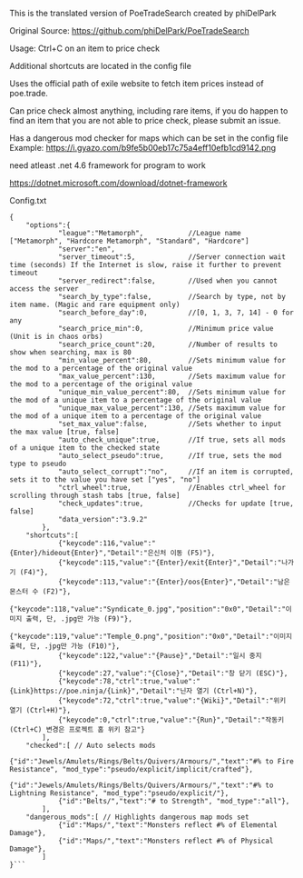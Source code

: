 This is the translated version of PoeTradeSearch created by phiDelPark

Original Source:
https://github.com/phiDelPark/PoeTradeSearch

Usage: Ctrl+C on an item to price check

Additional shortcuts are located in the config file

Uses the official path of exile website to fetch item prices instead of poe.trade.

Can price check almost anything, including rare items, if you do happen to find an item that you are not able to price check, please submit an issue.

Has a dangerous mod checker for maps which can be set in the config file
Example: https://i.gyazo.com/b9fe5b00eb17c75a4eff10efb1cd9142.png

need atleast .net 4.6 framework for program to work

https://dotnet.microsoft.com/download/dotnet-framework

Config.txt
```
{
	"options":{
			"league":"Metamorph",           //League name ["Metamorph", "Hardcore Metamorph", "Standard", "Hardcore"]
			"server":"en",        
			"server_timeout":5,             //Server connection wait time (seconds) If the Internet is slow, raise it further to prevent timeout
			"server_redirect":false,        //Used when you cannot access the server
			"search_by_type":false,         //Search by type, not by item name. (Magic and rare equipment only)
			"search_before_day":0,          //[0, 1, 3, 7, 14] - 0 for any
			"search_price_min":0,           //Minimum price value (Unit is in chaos orbs)
			"search_price_count":20,        //Number of results to show when searching, max is 80
			"min_value_percent":80,         //Sets minimum value for the mod to a percentage of the original value
			"max_value_percent":130,        //Sets maximum value for the mod to a percentage of the original value
			"unique_min_value_percent":80,  //Sets minimum value for the mod of a unique item to a percentage of the original value
			"unique_max_value_percent":130, //Sets maximum value for the mod of a unique item to a percentage of the original value
			"set_max_value":false,          //Sets whether to input the max value [true, false]
			"auto_check_unique":true,       //If true, sets all mods of a unique item to the checked state 
			"auto_select_pseudo":true,      //If true, sets the mod type to pseudo
			"auto_select_corrupt":"no",     //If an item is corrupted, sets it to the value you have set ["yes", "no"]
			"ctrl_wheel":true,              //Enables ctrl_wheel for scrolling through stash tabs [true, false]
			"check_updates":true,           //Checks for update [true, false]
			"data_version":"3.9.2"
		},
	"shortcuts":[
			{"keycode":116,"value":"{Enter}/hideout{Enter}","Detail":"은신처 이동 (F5)"},
			{"keycode":115,"value":"{Enter}/exit{Enter}","Detail":"나가기 (F4)"},
			{"keycode":113,"value":"{Enter}/oos{Enter}","Detail":"남은 몬스터 수 (F2)"},
			{"keycode":118,"value":"Syndicate_0.jpg","position":"0x0","Detail":"이미지 출력, 단, .jpg만 가능 (F9)"},
			{"keycode":119,"value":"Temple_0.png","position":"0x0","Detail":"이미지 출력, 단, .jpg만 가능 (F10)"},
			{"keycode":122,"value":"{Pause}","Detail":"일시 중지 (F11)"},
			{"keycode":27,"value":"{Close}","Detail":"창 닫기 (ESC)"},
			{"keycode":78,"ctrl":true,"value":"{Link}https://poe.ninja/{Link}","Detail":"닌자 열기 (Ctrl+N)"},
			{"keycode":72,"ctrl":true,"value":"{Wiki}","Detail":"위키 열기 (Ctrl+H)"},
			{"keycode":0,"ctrl":true,"value":"{Run}","Detail":"작동키 (Ctrl+C) 변경은 프로젝트 홈 위키 참고"}
		],
	"checked":[ // Auto selects mods
			{"id":"Jewels/Amulets/Rings/Belts/Quivers/Armours/","text":"#% to Fire Resistance", "mod_type":"pseudo/explicit/implicit/crafted"}, 
			{"id":"Jewels/Amulets/Rings/Belts/Quivers/Armours/","text":"#% to Lightning Resistance", "mod_type":"pseudo/explicit/"},
			{"id":"Belts/","text":"# to Strength", "mod_type":"all"},
		], 
	"dangerous_mods":[ // Highlights dangerous map mods set
			{"id":"Maps/","text":"Monsters reflect #% of Elemental Damage"},
			{"id":"Maps/","text":"Monsters reflect #% of Physical Damage"},
		]
}```
